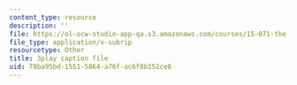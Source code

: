 ```yaml
---
content_type: resource
description: ''
file: https://ol-ocw-studio-app-qa.s3.amazonaws.com/courses/15-071-the-analytics-edge-spring-2017/78ba95bd15515864a76fac6f8b152ce8_JcAB1JeDs8Y.vtt
file_type: application/x-subrip
resourcetype: Other
title: 3play caption file
uid: 78ba95bd-1551-5864-a76f-ac6f8b152ce8
---
```


